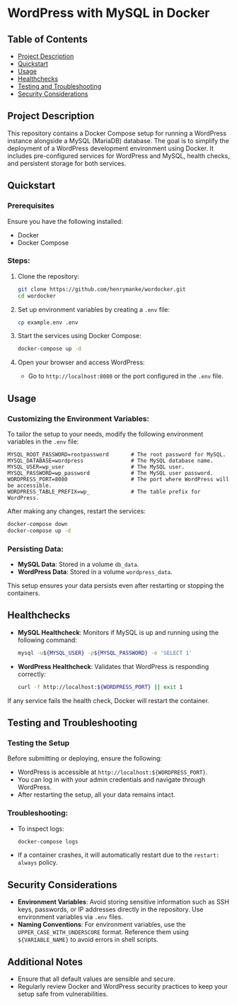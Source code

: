 # WordPress with MySQL in Docker

## Table of Contents
- [Project Description](#project-description)
- [Quickstart](#quickstart)
- [Usage](#usage)
- [Healthchecks](#healthchecks)
- [Testing and Troubleshooting](#testing-and-troubleshooting)
- [Security Considerations](#security-considerations)

## Project Description
This repository contains a Docker Compose setup for running a WordPress instance alongside a MySQL (MariaDB) database. The goal is to simplify the deployment of a WordPress development environment using Docker. It includes pre-configured services for WordPress and MySQL, health checks, and persistent storage for both services.

## Quickstart

### Prerequisites
Ensure you have the following installed:
- Docker
- Docker Compose

### Steps:
1. Clone the repository:
   ```bash
   git clone https://github.com/henrymanke/wordocker.git
   cd wordocker
   ```

2. Set up environment variables by creating a `.env` file:
   ```bash
   cp example.env .env
   ```

3. Start the services using Docker Compose:
   ```bash
   docker-compose up -d
   ```

4. Open your browser and access WordPress:
   - Go to `http://localhost:8080` or the port configured in the `.env` file.

## Usage

### Customizing the Environment Variables:
To tailor the setup to your needs, modify the following environment variables in the `.env` file:

```plaintext
MYSQL_ROOT_PASSWORD=rootpassword       # The root password for MySQL.
MYSQL_DATABASE=wordpress               # The MySQL database name.
MYSQL_USER=wp_user                     # The MySQL user.
MYSQL_PASSWORD=wp_password             # The MySQL user password.
WORDPRESS_PORT=8080                    # The port where WordPress will be accessible.
WORDPRESS_TABLE_PREFIX=wp_             # The table prefix for WordPress.
```

After making any changes, restart the services:
```bash
docker-compose down
docker-compose up -d
```

### Persisting Data:
- **MySQL Data**: Stored in a volume `db_data`.
- **WordPress Data**: Stored in a volume `wordpress_data`.

This setup ensures your data persists even after restarting or stopping the containers.

## Healthchecks

- **MySQL Healthcheck**: Monitors if MySQL is up and running using the following command:
   ```bash
   mysql -u${MYSQL_USER} -p${MYSQL_PASSWORD} -e 'SELECT 1'
   ```
- **WordPress Healthcheck**: Validates that WordPress is responding correctly:
   ```bash
   curl -f http://localhost:${WORDPRESS_PORT} || exit 1
   ```

If any service fails the health check, Docker will restart the container.

## Testing and Troubleshooting

### Testing the Setup
Before submitting or deploying, ensure the following:
- WordPress is accessible at `http://localhost:${WORDPRESS_PORT}`.
- You can log in with your admin credentials and navigate through WordPress.
- After restarting the setup, all your data remains intact.

### Troubleshooting:
- To inspect logs:
   ```bash
   docker-compose logs
   ```
- If a container crashes, it will automatically restart due to the `restart: always` policy.

## Security Considerations

- **Environment Variables**: Avoid storing sensitive information such as SSH keys, passwords, or IP addresses directly in the repository. Use environment variables via `.env` files.
- **Naming Conventions**: For environment variables, use the `UPPER_CASE_WITH_UNDERSCORE` format. Reference them using `${VARIABLE_NAME}` to avoid errors in shell scripts.

## Additional Notes
- Ensure that all default values are sensible and secure.
- Regularly review Docker and WordPress security practices to keep your setup safe from vulnerabilities.